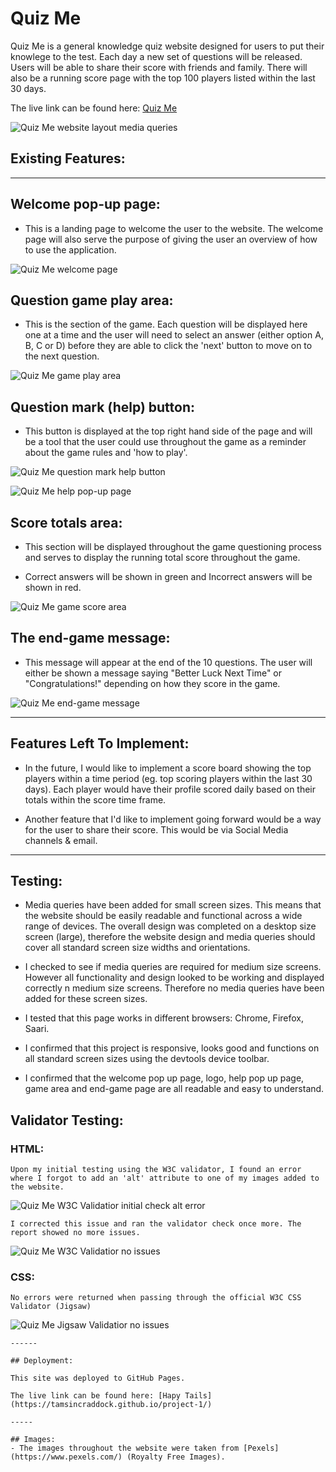 # Quiz Me

Quiz Me is a general knowledge quiz website designed for users to put their knowlege to the test. Each day a new set of questions will be released. Users will be able to share their score with friends and family. There will also be a running score page with the top 100 players listed within the last 30 days.

The live link can be found here: [Quiz Me](https://tamsincraddock.github.io/project-2/)

![Quiz Me website layout media queries](assets/images/quiz-me-website-layout-media-queries.png)

## Existing Features:
---

## Welcome pop-up page:
-  This is a landing page to welcome the user to the website. The welcome page will also serve the purpose of giving the user an overview of how to use the application.

![Quiz Me welcome page](assets/images/quiz-me-welcome-page.png)

## Question game play area:
- This is the section of the game. Each question will be displayed here one at a time and the user will need to select an answer (either option A, B, C or D) before they are able to click the 'next' button to move on to the next question.

![Quiz Me game play area](assets/images/quiz-me-game-play-area.png)

## Question mark (help) button:
- This button is displayed at the top right hand side of the page and will be a tool that the user could use throughout the game as a reminder about the game rules and 'how to play'.

![Quiz Me question mark help button](assets/images/quiz-me-question-mark-help-button.png)

![Quiz Me help pop-up page](assets/images/quiz-me-help-pop-up-page.png)

## Score totals area:
- This section will be displayed throughout the game questioning process and serves to display the running total score throughout the game.

- Correct answers will be shown in green and Incorrect answers will be shown in red.

![Quiz Me game score area](assets/images/quiz-me-game-score-section.png)

## The end-game message:
- This message will appear at the end of the 10 questions. The user will either be shown a message saying "Better Luck Next Time" or "Congratulations!" depending on how they score in the game.

![Quiz Me end-game message](assets/images/quiz-me-end-game-message.png)

------

## Features Left To Implement:
- In the future, I would like to implement a score board showing the top players within a time period (eg. top scoring players within the last 30 days). Each player would have their profile scored daily based on their totals within the score time frame.

- Another feature that I'd like to implement going forward would be a way for the user to share their score. This would be via Social Media channels & email.

-------

## Testing:

- Media queries have been added for small screen sizes. This means that the website should be easily readable and functional across a wide range of devices. The overall design was completed on a desktop size screen (large), therefore the website design and media queries should cover all standard screen size widths and orientations.

- I checked to see if media queries are required for medium size screens. However all functionality and design looked to be working and displayed correctly n medium size screens. Therefore no media queries have been added for these screen sizes.

- I tested that this page works in different browsers: Chrome, Firefox, Saari.

- I confirmed that this project is responsive, looks good and functions on all standard screen sizes using the devtools device toolbar.

- I confirmed that the welcome pop up page, logo, help pop up page, game area and end-game page are all readable and easy to understand.


## Validator Testing:
### HTML:
    Upon my initial testing using the W3C validator, I found an error where I forgot to add an 'alt' attribute to one of my images added to the website.

![Quiz Me W3C Validatior initial check alt error](assets/images/quiz-me-w3c-validator-initial-check.png)

    I corrected this issue and ran the validator check once more. The report showed no more issues.

![Quiz Me W3C Validatior no issues](assets/images/quiz-me-w3c-validator-no-issues.png)


### CSS:
    No errors were returned when passing through the official W3C CSS Validator (Jigsaw)

 ![Quiz Me Jigsaw Validatior no issues](assets/images/quiz-me-jigsaw-validator-no-issues.png)

    ------

    ## Deployment:

    This site was deployed to GitHub Pages. 

    The live link can be found here: [Hapy Tails](https://tamsincraddock.github.io/project-1/)

    -----

    ## Images:
    - The images throughout the website were taken from [Pexels](https://www.pexels.com/) (Royalty Free Images).
